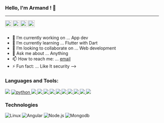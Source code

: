 ### Hello, I'm Armand ! 👋

<hr>

<a href="https://twitter.com/IcloK48">
  <img align="left" alt="Armand's Twitter" width="22px" src="https://cdn.jsdelivr.net/npm/simple-icons@v3/icons/twitter.svg" />
</a>
<a href="https://www.linkedin.com/in/loïc-khono-9a59221a9/">
  <img align="left" alt="Armand's Linkdein" width="22px" src="https://cdn.jsdelivr.net/npm/simple-icons@v3/icons/linkedin.svg" />
</a>
<a href="https://github.com/MrKhono">
  <img align="left" alt="Armand's Github" width="22px" src="https://cdn.jsdelivr.net/npm/simple-icons@v3/icons/github.svg" />
</a>
<a href="https://www.instagram.com/_loic_k/">
  <img align="left" alt="Armand's Instagram" width="22px" src="https://cdn.jsdelivr.net/npm/simple-icons@v3/icons/instagram.svg" />
</a>


<br/>
<br/>




- 🔭 I’m currently working on ... App dev
- 🌱 I’m currently learning ... Flutter with Dart
- 👯 I’m looking to collaborate on ... Web development 
- 💬 Ask me about ... Anything
- 📫 How to reach me: ... [email](akhono@yahoo.com)
- ⚡ Fun fact: ... Like It security
-->

### Languages and Tools:

<a style="text-decoration:none;" href="https://www.java.com" target="_blank"> <img src="https://img.icons8.com/color/48/000000/java-coffee-cup-logo.png"/> </a>
<a href="https://www.python.org" target="_blank"> <img src="https://img.icons8.com/color/48/BB8003/python.png" title="python"/> </a>
<a href="https://www.w3.org/html/" target="_blank"> <img src="https://img.icons8.com/color/48/000000/html-5.png"/> </a>
<a href="https://www.w3schools.com/css/" target="_blank"> <img src="https://img.icons8.com/color/48/000000/css3.png"/> </a>
<a href="https://developer.mozilla.org/en-US/docs/Web/JavaScript" target="_blank"> <img src="https://img.icons8.com/color/48/000000/javascript.png"/> </a>
<a href="https://www.getbootstrap.com" target="_blank"> <img src="https://img.icons8.com/color/48/0000000/bootstrap.png"/> </a>
<a href="https://www.mysql.com/" target="_blank"> <img src="https://img.icons8.com/fluent/50/0000000/mysql-logo.png"/> </a>
<a href="https://www.php.net/" target="_blank"> <img src="https://img.icons8.com/fluent/48/0000000/php.png"/> </a>
<a href="https://flutter.dev" target="_blank"> <img src="https://img.icons8.com/color/48/000000/dart.png"/> </a>
<a href="https://code.visualstudio.com" target="_blank"> <img src="https://img.icons8.com/color/48/000000/visual-studio-code-2019.png"/> </a>
<a href="https://www.adobe.com" target="_blank"> <img src="https://img.icons8.com/color/48/000000/adobe-xd--v1.png"/> </a>
<a href="https://www.figma.com" target="_blank"> <img src="https://img.icons8.com/color/48/000000/figma--v1.png"/> </a>

### Technologies

![Linux](https://img.shields.io/badge/-Linux-000?&logo=Linux)
![Angular](https://img.shields.io/badge/-Angular-000?&logo=Angular)
![Node.js](https://img.shields.io/badge/-Node.js-000?&logo=node.js)
![Mongodb](https://img.shields.io/badge/-Mongodb-000?&logo=Mongodb)



<!--<img src="https://github-readme-stats.vercel.app/api?username=MrKhono&&show_icons=true&&title_color=ffffff&icon_colorbb2acf&text_color=daf7dc&bg_color=151515"> -->

